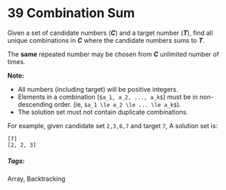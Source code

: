 # 39 Combination Sum

Given a set of candidate numbers (***C***) and a target number (***T***), find all unique combinations in ***C*** where the candidate numbers sums to ***T***.

The **same** repeated number may be chosen from ***C*** unlimited number of times.

**Note:**
* All numbers (including target) will be positive integers.
* Elements in a combination (`$a_1, a_2, ..., a_k$`) must be in non-descending order. (ie, `$a_1 \le a_2 \le ... \le a_k$`).
* The solution set must not contain duplicate combinations.

For example, given candidate set `2,3,6,7` and target `7`, 
A solution set is: 

```
[7] 
[2, 2, 3]
```

##### Tags:
Array, Backtracking
